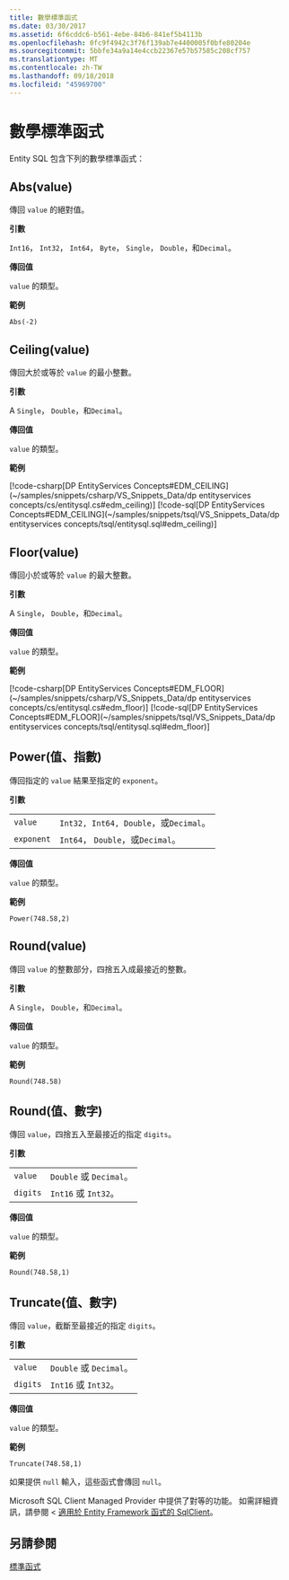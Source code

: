 ```yaml
---
title: 數學標準函式
ms.date: 03/30/2017
ms.assetid: 6f6cddc6-b561-4ebe-84b6-841ef5b4113b
ms.openlocfilehash: 0fc9f4942c3f76f139ab7e4400005f0bfe80204e
ms.sourcegitcommit: 5bbfe34a9a14e4ccb22367e57b57585c208cf757
ms.translationtype: MT
ms.contentlocale: zh-TW
ms.lasthandoff: 09/18/2018
ms.locfileid: "45969700"
---
```

# <a name="math-canonical-functions"></a>數學標準函式

Entity SQL 包含下列的數學標準函式：
  
## <a name="absvalue"></a>Abs(value)

傳回 `value` 的絕對值。

**引數**

`Int16`， `Int32`， `Int64`， `Byte`， `Single`， `Double`，和`Decimal`。

**傳回值**

`value` 的類型。

**範例**

`Abs(-2)`

## <a name="ceilingvalue"></a>Ceiling(value)

傳回大於或等於 `value` 的最小整數。

**引數**

A `Single`， `Double`，和`Decimal`。

**傳回值**

`value` 的類型。

**範例**

[!code-csharp[DP EntityServices Concepts#EDM_CEILING](~/samples/snippets/csharp/VS_Snippets_Data/dp entityservices concepts/cs/entitysql.cs#edm_ceiling)]
[!code-sql[DP EntityServices Concepts#EDM_CEILING](~/samples/snippets/tsql/VS_Snippets_Data/dp entityservices concepts/tsql/entitysql.sql#edm_ceiling)]

## <a name="floorvalue"></a>Floor(value)

傳回小於或等於 `value` 的最大整數。

**引數**

A `Single`， `Double`，和`Decimal`。

**傳回值**

`value` 的類型。

**範例**

[!code-csharp[DP EntityServices Concepts#EDM_FLOOR](~/samples/snippets/csharp/VS_Snippets_Data/dp entityservices concepts/cs/entitysql.cs#edm_floor)]
[!code-sql[DP EntityServices Concepts#EDM_FLOOR](~/samples/snippets/tsql/VS_Snippets_Data/dp entityservices concepts/tsql/entitysql.sql#edm_floor)]

## <a name="powervalue-exponent"></a>Power(值、指數)

傳回指定的 `value` 結果至指定的 `exponent`。

**引數**

|  |  |
|--|--|
|`value` | `Int32, Int64, Double`，或`Decimal`。 |
|`exponent` | `Int64`， `Double`，或`Decimal`。 |

**傳回值**

`value` 的類型。

**範例**

`Power(748.58,2)`

## <a name="roundvalue"></a>Round(value)

傳回 `value` 的整數部分，四捨五入成最接近的整數。

**引數**

A `Single`， `Double`，和`Decimal`。

**傳回值**

`value` 的類型。

**範例**

`Round(748.58)`

## <a name="roundvalue-digits"></a>Round(值、數字)

傳回 `value`，四捨五入至最接近的指定 `digits`。

**引數**

|  |  |
|--|--|
|`value`|`Double` 或 `Decimal`。|
|`digits`|`Int16` 或 `Int32`。|

**傳回值**

`value` 的類型。

**範例**

`Round(748.58,1)`

## <a name="truncatevalue-digits"></a>Truncate(值、數字)

傳回 `value`，截斷至最接近的指定 `digits`。

**引數**

|  |  |
|--|--|
|`value`|`Double` 或 `Decimal`。|
|`digits`|`Int16` 或 `Int32`。|

**傳回值**

`value` 的類型。

**範例**

`Truncate(748.58,1)`  
  
 如果提供 `null` 輸入，這些函式會傳回 `null`。  
  
 Microsoft SQL Client Managed Provider 中提供了對等的功能。 如需詳細資訊，請參閱 <<c0> [ 適用於 Entity Framework 函式的 SqlClient](../../../../../../docs/framework/data/adonet/ef/sqlclient-for-ef-functions.md)。  
  
## <a name="see-also"></a>另請參閱  
 [標準函式](../../../../../../docs/framework/data/adonet/ef/language-reference/canonical-functions.md)
